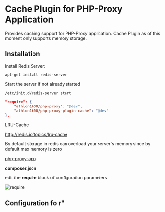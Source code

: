 # Cache Plugin for PHP-Proxy Application

Provides caching support for PHP-Proxy application. Cache Plugin as of this moment only supports memory storage.

## Installation

 Install Redis Server:

```shell
apt-get install redis-server
```

Start the server if not already started

```shell
/etc/init.d/redis-server start
```

```json
"require": {
	"athlon1600/php-proxy": "@dev",
	"athlon1600/php-proxy-plugin-cache": "@dev"
},
```

LRU-Cache

http://redis.io/topics/lru-cache

By default storage in redis can overload your server's memory since by default max memory is zero


[php-proxy-app](https://github.com/Athlon1600/php-proxy-app)

**composer.json**

edit the **require** block of configuration parameters

![require](http://i.imgur.com/uYepBbW.png)

##  Configuration fo r"
